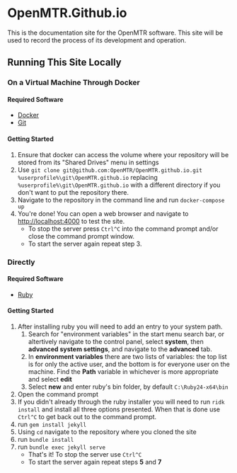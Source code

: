 # OpenMTR.Github.io
This is the documentation site for the OpenMTR software. This site will be used to record the process of its development and operation.

## Running This Site Locally
### On a Virtual Machine Through Docker
#### Required Software
* [Docker](https://store.docker.com/editions/community/docker-ce-desktop-windows)
* [Git](https://git-scm.com/)

#### Getting Started
1. Ensure that docker can access the volume where your repository will be stored from its "Shared Drives" menu in settings
2. Use `git clone git@github.com:OpenMTR/OpenMTR.github.io.git %userprofile%\git\OpenMTR.github.io` replacing `%userprofile%\git\OpenMTR.github.io` with a different directory if you don't want to put the repository there.
3. Navigate to the repository in the command line and run `docker-compose up`
4. You're done! You can open a web browser and navigate to <http://localhost:4000> to test the site.
   * To stop the server press `Ctrl^C` into the command prompt and/or close the command prompt window.
   * To start the server again repeat step 3.
### Directly
#### Required Software
* [Ruby](https://github.com/oneclick/rubyinstaller2/releases/download/rubyinstaller-2.4.3-1/rubyinstaller-2.4.3-1-x64.exe)
#### Getting Started
1. After installing ruby you will need to add an entry to your system path.
    1. Search for "environment variables" in the start menu search bar, or altertively navigate to the control panel, select **system**, then **advanced system settings**, and navigate to the **advanced** tab.
    2. In **environment variables** there are two lists of variables: the top list is for only the active user, and the bottom is for everyone user on the machine. Find the **Path** variable in whichever is more appropriate and select **edit**
    3. Select **new** and enter ruby's bin folder, by default `C:\Ruby24-x64\bin`
2. Open the command prompt
3. If you didn't already through the ruby installer you will need to run `ridk install` and install all three options presented. When that is done use `Ctrl^C` to get back out to the command prompt.
4. run `gem install jekyll`
5. Using `cd` navigate to the repository where you cloned the site
6. run `bundle install`
7. run `bundle exec jekyll serve`
    * That's it! To stop the server use `Ctrl^C`
    * To start the server again repeat steps **5** and **7**